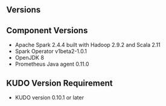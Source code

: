 Versions
---

## Component Versions
* Apache Spark 2.4.4 built with Hadoop 2.9.2 and Scala 2.11
* Spark Operator v1beta2-1.0.1
* OpenJDK 8
* Prometheus Java agent 0.11.0

## KUDO Version Requirement
* KUDO version 0.10.1 or later
